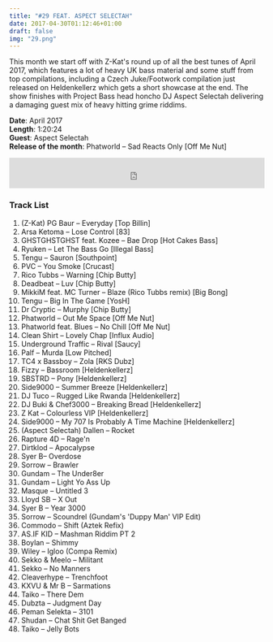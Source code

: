 ```yaml
---
title: "#29 FEAT. ASPECT SELECTAH"
date: 2017-04-30T01:12:46+01:00
draft: false
img: "29.png"
---
```


This month we start off with Z-Kat's round up of all the best tunes of April 2017, which features a lot of heavy UK bass material and some stuff from top compilations, including a Czech Juke/Footwork compilation just released on Heldenkellerz which gets a short showcase at the end. The show finishes with Project Bass head honcho DJ Aspect Selectah delivering a damaging guest mix of heavy hitting grime riddims.

**Date**: April 2017  
**Length**: 1:20:24  
**Guest**: Aspect Selectah  
**Release of the month**: Phatworld – Sad Reacts Only [Off Me Nut]

<div>
<iframe width="100%" height="60" src="https://www.mixcloud.com/widget/iframe/?hide_cover=1&mini=1&feed=%2Fzkat%2Fmasquerave-podcast-29-feat-aspect-selectah%2F" frameborder="0" ></iframe>
</div>

### Track List

1. (Z-Kat) PG Baur – Everyday [Top Billin]
2. Arsa Ketoma – Lose Control [83]
3. GHSTGHSTGHST feat. Kozee – Bae Drop [Hot Cakes Bass]
4. Ryuken – Let The Bass Go [Illegal Bass]
5. Tengu – Sauron [Southpoint]
6. PVC – You Smoke [Crucast]
7. Rico Tubbs – Warning [Chip Butty]
8. Deadbeat – Luv [Chip Butty]
9. MikkiM feat. MC Turner – Blaze (Rico Tubbs remix) [Big Bong]
10. Tengu – Big In The Game [YosH]
11. Dr Cryptic – Murphy [Chip Butty]
12. Phatworld – Out Me Space [Off Me Nut]
13. Phatworld feat. Blues – No Chill [Off Me Nut]
14. Clean Shirt – Lovely Chap [Influx Audio]
15. Underground Traffic – Rival [Saucy]
16. Palf – Murda [Low Pitched]
17. TC4 x Bassboy – Zola [RKS Dubz]
18. Fizzy – Bassroom [Heldenkellerz]
19. SBSTRD – Pony [Heldenkellerz]
20. Side9000 – Summer Breeze [Heldenkellerz]
21. DJ Tuco – Rugged Like Rwanda [Heldenkellerz]
22. DJ Buki & Chef3000 – Breaking Bread [Heldenkellerz]
23. Z Kat – Colourless VIP [Heldenkellerz]
24. Side9000 – My 707 Is Probably A Time Machine [Heldenkellerz]
25. (Aspect Selectah) Dallen – Rocket
26. Rapture 4D – Rage'n
27. Dirtklod – Apocalypse
28. Syer B– Overdose
29. Sorrow – Brawler
30. Gundam – The Under8er
31. Gundam – Light Yo Ass Up
32. Masque – Untitled 3
33. Lloyd SB – X Out
34. Syer B – Year 3000
35. Sorrow – Scoundrel (Gundam's 'Duppy Man' VIP Edit)
36. Commodo – Shift (Aztek Refix)
37. AS.IF KID – Mashman Riddim PT 2
38. Boylan – Shimmy
39. Wiley – Igloo (Compa Remix)
40. Sekko & Meelo – Militant
41. Sekko – No Manners
42. Cleaverhype – Trenchfoot
43. KXVU & Mr B – Sarmations
44. Taiko – There Dem
45. Dubzta – Judgment Day
46. Peman Selekta – 3101
47. Shudan – Chat Shit Get Banged
48. Taiko – Jelly Bots
